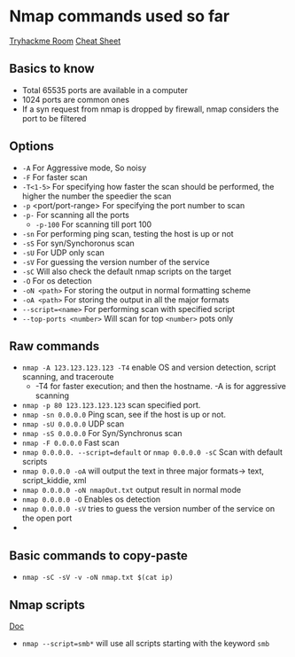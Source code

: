 # Nmap commands used so far

[Tryhackme Room](https://tryhackme.com/room/furthernmap)
[Cheat Sheet](https://www.stationx.net/nmap-cheat-sheet/)

## Basics to know

- Total 65535 ports are available in a computer
- 1024 ports are common ones
- If a syn request from nmap is dropped by firewall, nmap considers the port to be filtered

## Options

- `-A` For Aggressive mode, So noisy
- `-F` For faster scan
- `-T<1-5>` For specifying how faster the scan should be performed, the higher the number the speedier the scan
- `-p` <port/port-range> For specifying the port number to scan
- `-p-` For scanning all the ports
  - `-p-100` For scanning till port 100
- `-sn` For performing ping scan, testing the host is up or not
- `-sS` For syn/Synchoronus scan
- `-sU` For UDP only scan
- `-sV` For guessing the version number of the service
- `-sC` Will also check the default nmap scripts on the target
- `-O` For os detection
- `-oN <path>` For storing the output in normal formatting scheme
- `-oA <path>` For storing the output in all the major formats
- `--script=<name>` For performing scan with specified script
- `--top-ports <number>` Will scan for top `<number>` pots only

## Raw commands

- `nmap -A 123.123.123.123 -T4` enable OS and version detection, script scanning, and traceroute
  - -T4 for faster execution; and then the hostname. -A is for aggressive scanning
- `nmap -p 80 123.123.123.123` scan specified port.
- `nmap -sn 0.0.0.0` Ping scan, see if the host is up or not.
- `nmap -sU 0.0.0.0` UDP scan
- `nmap -sS 0.0.0.0` For Syn/Synchronus scan
- `nmap -F 0.0.0.0` Fast scan
- `nmap 0.0.0.0. --script=default` or `nmap 0.0.0.0 -sC` Scan with default scripts
- `nmap 0.0.0.0 -oA` will output the text in three major formats-> text, script_kiddie, xml
- `nmap 0.0.0.0 -oN nmapOut.txt` output result in normal mode
- `nmap 0.0.0.0 -O` Enables os detection
- `nmap 0.0.0.0 -sV` tries to guess the version number of the service on the open port
-

## Basic commands to copy-paste

- `nmap -sC -sV -v -oN nmap.txt $(cat ip)`

## Nmap scripts

[Doc](https://nmap.org/book/man-nse.html)

- `nmap --script=smb*` will use all scripts starting with the keyword `smb`
